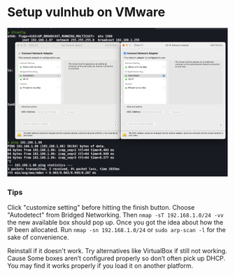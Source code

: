 # Setup vulnhub on VMware
![[Setup vulnhub on VMware.png]](https://github.com/A1vinSmith/OSCP-PWK/blob/master/Vulnhub/Setup%20vulnhub%20on%20VMware.png)


### Tips
Click "customize setting" before hitting the finish button. Choose "Autodetect" from Bridged Networking. Then `nmap -sT 192.168.1.0/24 -vv` the new available box should pop up. Once you got the idea about how the IP been allocated. Run `nmap -sn 192.168.1.0/24`  or `sudo arp-scan -l` for the sake of convenience.

Reinstall if it doesn't work. Try alternatives like VirtualBox if still not working. Cause Some boxes aren’t configured properly so don’t often pick up DHCP. You may find it works properly if you load it on another platform.